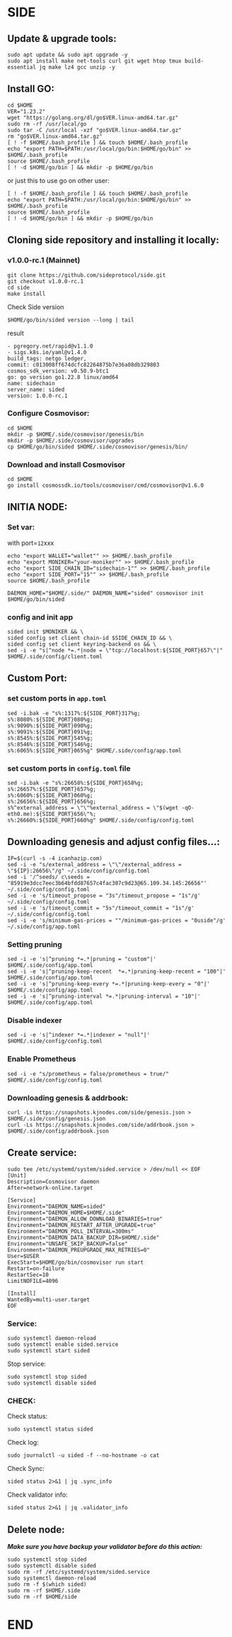 
# SIDE 



## Update & upgrade tools:
```
sudo apt update && sudo apt upgrade -y
sudo apt install make net-tools curl git wget htop tmux build-essential jq make lz4 gcc unzip -y
```

## Install GO:
```
cd $HOME
VER="1.23.2"
wget "https://golang.org/dl/go$VER.linux-amd64.tar.gz"
sudo rm -rf /usr/local/go
sudo tar -C /usr/local -xzf "go$VER.linux-amd64.tar.gz"
rm "go$VER.linux-amd64.tar.gz"
[ ! -f $HOME/.bash_profile ] && touch $HOME/.bash_profile
echo "export PATH=$PATH:/usr/local/go/bin:$HOME/go/bin" >> $HOME/.bash_profile
source $HOME/.bash_profile
[ ! -d $HOME/go/bin ] && mkdir -p $HOME/go/bin
```

or just this to use go on other user:
```
[ ! -f $HOME/.bash_profile ] && touch $HOME/.bash_profile
echo "export PATH=$PATH:/usr/local/go/bin:$HOME/go/bin" >> $HOME/.bash_profile
source $HOME/.bash_profile
[ ! -d $HOME/go/bin ] && mkdir -p $HOME/go/bin
```


## Cloning side repository and installing it locally:

### v1.0.0-rc.1 (Mainnet)

```
git clone https://github.com/sideprotocol/side.git
git checkout v1.0.0-rc.1
cd side
make install
```

Check Side version
```
$HOME/go/bin/sided version --long | tail
```

result
```
- pgregory.net/rapid@v1.1.0
- sigs.k8s.io/yaml@v1.4.0
build_tags: netgo ledger,
commit: c013008ff674dcfc82264875b7e36a08db329803
cosmos_sdk_version: v0.50.9-btc1
go: go version go1.22.8 linux/amd64
name: sidechain
server_name: sided
version: 1.0.0-rc.1
```


### Configure Cosmovisor:
```
cd $HOME
mkdir -p $HOME/.side/cosmovisor/genesis/bin
mkdir -p $HOME/.side/cosmovisor/upgrades
cp $HOME/go/bin/sided $HOME/.side/cosmovisor/genesis/bin/
```


### Download and install Cosmovisor
```
cd $HOME
go install cosmossdk.io/tools/cosmovisor/cmd/cosmovisor@v1.6.0
```

## INITIA NODE:
### Set var: 
with port=`12`xxx

```
echo "export WALLET="wallet"" >> $HOME/.bash_profile
echo "export MONIKER="your-moniker"" >> $HOME/.bash_profile
echo "export SIDE_CHAIN_ID="sidechain-1"" >> $HOME/.bash_profile
echo "export SIDE_PORT="15"" >> $HOME/.bash_profile
source $HOME/.bash_profile
```

```
DAEMON_HOME="$HOME/.side/" DAEMON_NAME="sided" cosmovisor init $HOME/go/bin/sided
```

### config and init app
```
sided init $MONIKER && \
sided config set client chain-id $SIDE_CHAIN_ID && \
sided config set client keyring-backend os && \
sed -i -e "s|^node *=.*|node = \"tcp://localhost:${SIDE_PORT}657\"|" $HOME/.side/config/client.toml
```

## Custom Port:
### set custom ports in `app.toml`
```
sed -i.bak -e "s%:1317%:${SIDE_PORT}317%g;
s%:8080%:${SIDE_PORT}080%g;
s%:9090%:${SIDE_PORT}090%g;
s%:9091%:${SIDE_PORT}091%g;
s%:8545%:${SIDE_PORT}545%g;
s%:8546%:${SIDE_PORT}546%g;
s%:6065%:${SIDE_PORT}065%g" $HOME/.side/config/app.toml
```

### set custom ports in `config.toml` file
```
sed -i.bak -e "s%:26658%:${SIDE_PORT}658%g;
s%:26657%:${SIDE_PORT}657%g;
s%:6060%:${SIDE_PORT}060%g;
s%:26656%:${SIDE_PORT}656%g;
s%^external_address = \"\"%external_address = \"$(wget -qO- eth0.me):${SIDE_PORT}656\"%;
s%:26660%:${SIDE_PORT}660%g" $HOME/.side/config/config.toml
```


## Downloading genesis and adjust config files...:

```
IP=$(curl -s -4 icanhazip.com)
sed -i -e "s/external_address = \"\"/external_address = \"${IP}:26656\"/g" ~/.side/config/config.toml
sed -i '/^seeds/ c\seeds = "85919e3dcc7eec3b64bfdd87657c4fac307c9d23@65.109.34.145:26656"' ~/.side/config/config.toml
sed -i -e 's/timeout_propose = "3s"/timeout_propose = "1s"/g' ~/.side/config/config.toml
sed -i -e 's/timeout_commit = "5s"/timeout_commit = "1s"/g' ~/.side/config/config.toml
sed -i -e 's/minimum-gas-prices = ""/minimum-gas-prices = "0uside"/g' ~/.side/config/app.toml
```


### Setting pruning
```
sed -i -e 's|^pruning *=.*|pruning = "custom"|' $HOME/.side/config/app.toml
sed -i -e 's|^pruning-keep-recent  *=.*|pruning-keep-recent = "100"|' $HOME/.side/config/app.toml
sed -i -e 's|^pruning-keep-every *=.*|pruning-keep-every = "0"|' $HOME/.side/config/app.toml
sed -i -e 's|^pruning-interval *=.*|pruning-interval = "10"|' $HOME/.side/config/app.toml
```

### Disable indexer
```
sed -i -e 's|^indexer *=.*|indexer = "null"|' $HOME/.side/config/config.toml
```

### Enable Prometheus
```
sed -i -e "s/prometheus = false/prometheus = true/" $HOME/.side/config/config.toml
```

### Downloading genesis & addrbook:
```
curl -Ls https://snapshots.kjnodes.com/side/genesis.json > $HOME/.side/config/genesis.json
curl -Ls https://snapshots.kjnodes.com/side/addrbook.json > $HOME/.side/config/addrbook.json
```


## Create service:
```
sudo tee /etc/systemd/system/sided.service > /dev/null << EOF
[Unit]
Description=Cosmovisor daemon
After=network-online.target

[Service]
Environment="DAEMON_NAME=sided"
Environment="DAEMON_HOME=$HOME/.side"
Environment="DAEMON_ALLOW_DOWNLOAD_BINARIES=true"
Environment="DAEMON_RESTART_AFTER_UPGRADE=true"
Environment="DAEMON_POLL_INTERVAL=300ms"
Environment="DAEMON_DATA_BACKUP_DIR=$HOME/.side"
Environment="UNSAFE_SKIP_BACKUP=false"
Environment="DAEMON_PREUPGRADE_MAX_RETRIES=0"
User=$USER
ExecStart=$HOME/go/bin/cosmovisor run start
Restart=on-failure
RestartSec=10
LimitNOFILE=4096

[Install]
WantedBy=multi-user.target
EOF
```



### Service:
```
sudo systemctl daemon-reload
sudo systemctl enable sided.service
sudo systemctl start sided
```

Stop service:
```
sudo systemctl stop sided
sudo systemctl disable sided
```


### CHECK:
Check status:
```
sudo systemctl status sided
```

Check log:
```
sudo journalctl -u sided -f --no-hostname -o cat
```

Check Sync:
```
sided status 2>&1 | jq .sync_info
```

Check validator info:
```
sided status 2>&1 | jq .validator_info
```


## Delete node:
**_Make sure you have backup your validator before do this action:_**

```
sudo systemctl stop sided
sudo systemctl disable sided
sudo rm -rf /etc/systemd/system/sided.service
sudo systemctl daemon-reload
sudo rm -f $(which sided)
sudo rm -rf $HOME/.side
sudo rm -rf $HOME/side
```

# END
